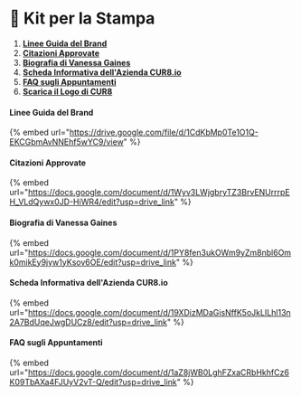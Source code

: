 # 📑 Kit per la Stampa

1. [**Linee Guida del Brand**](press-kit.md#branding-guidelines)
2. [**Citazioni Approvate**](press-kit.md#approved-quotes)
3. [**Biografia di Vanessa Gaines**](press-kit.md#vanessa-gaines-bio)
4. [**Scheda Informativa dell'Azienda CUR8.io**](press-kit.md#cur8.io-company-fact-sheet)
5. [**FAQ sugli Appuntamenti**](press-kit.md#appointment-faqs)
6. [**Scarica il Logo di CUR8**](https://drive.google.com/file/d/1jYJTjQcoioFQFXeP7O_M5wRSJ8Y35IE4/view)

#### Linee Guida del Brand

{% embed url="https://drive.google.com/file/d/1CdKbMp0Te1O1Q-EKCGbmAvNNEhf5wYC9/view" %}

#### Citazioni Approvate

{% embed url="https://docs.google.com/document/d/1Wyv3LWjgbryTZ3BrvENUrrrpEH_VLdQywx0JD-HiWR4/edit?usp=drive_link" %}

#### Biografia di Vanessa Gaines

{% embed url="https://docs.google.com/document/d/1PY8fen3ukOWm9yZm8nbl6Omk0mikEy9jyw1yKsov6OE/edit?usp=drive_link" %}

#### Scheda Informativa dell'Azienda CUR8.io

{% embed url="https://docs.google.com/document/d/19XDizMDaGisNffK5oJkLILhl13n2A7BdUqeJwgDUCz8/edit?usp=drive_link" %}

#### FAQ sugli Appuntamenti

{% embed url="https://docs.google.com/document/d/1aZ8jWB0LghFZxaCRbHkhfCz6K09TbAXa4FJUyV2vT-Q/edit?usp=drive_link" %}